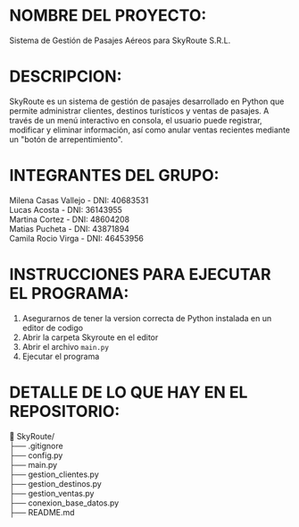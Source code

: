 # NOMBRE DEL PROYECTO:
Sistema de Gestión de Pasajes Aéreos para SkyRoute S.R.L.

# DESCRIPCION:
SkyRoute es un sistema de gestión de pasajes desarrollado en Python que 
permite administrar clientes, destinos turísticos y ventas de pasajes. 
A través de un menú interactivo en consola, el usuario puede registrar, modificar y eliminar información, 
así como anular ventas recientes mediante un "botón de arrepentimiento".

# INTEGRANTES DEL GRUPO:
Milena Casas Vallejo - DNI: 40683531  <br>
Lucas Acosta - DNI: 36143955  <br>
Martina Cortez - DNI: 48604208  <br>
Matias Pucheta - DNI: 43871894  <br>
Camila Rocio Virga - DNI: 46453956 <br> 

# INSTRUCCIONES PARA EJECUTAR EL PROGRAMA:
1. Asegurarnos de tener la version correcta de Python instalada en un editor de codigo
2. Abrir la carpeta Skyroute en el editor
3. Abrir el archivo `main.py`
4. Ejecutar el programa

# DETALLE DE LO QUE HAY EN EL REPOSITORIO:
📁 SkyRoute/  <br>
├── .gitignore  <br>
├── config.py  <br>
├── main.py  <br>
├── gestion_clientes.py  <br>
├── gestion_destinos.py  <br>
├── gestion_ventas.py  <br>
├── conexion_base_datos.py   <br> 
├── README.md  <br>

